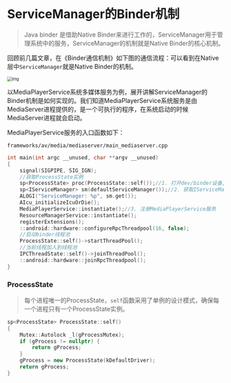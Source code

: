 # ServiceManager的Binder机制

> Java binder 是借助Native Binder来进行工作的，ServiceManager用于管理系统中的服务，ServiceManager的机制就是Native Binder的核心机制。

回顾前几篇文章，在《Binder通信机制》如下图的通信流程：可以看到在Native层中`ServiceManager`就是Native Binder的机制。

<img src="https://cdn.nlark.com/yuque/0/2023/png/375694/1696843635026-53a84ae9-861c-4d01-bb2b-a38101ffd3ba.png" alt="img" style="zoom: 67%;" />

以MediaPlayerService系统多媒体服务为例，展开讲解ServiceManager的Binder机制是如何实现的。我们知道MediaPlayerService系统服务是由MediaServer进程提供的，是一个可执行的程序，在系统启动的时候MediaServer进程就会启动。

MediaPlayerService服务的入口函数如下：

`frameworks/av/media/mediaserver/main_mediaserver.cpp`

```cpp
int main(int argc __unused, char **argv __unused)
{
    signal(SIGPIPE, SIG_IGN);
    //获取ProcessState实例
    sp<ProcessState> proc(ProcessState::self());//1. 打开dev/binder设备,并使用mmap函数为binder驱动分配虚拟地址空间用来接收数据。
    sp<IServiceManager> sm(defaultServiceManager());//2. 获取IServiceManager
    ALOGI("ServiceManager: %p", sm.get());
    AIcu_initializeIcuOrDie();
    MediaPlayerService::instantiate();//3. 注册MediaPlayerService服务
    ResourceManagerService::instantiate();
    registerExtensions();
    ::android::hardware::configureRpcThreadpool(16, false);
    //启动binder线程池
    ProcessState::self()->startThreadPool();
    //当前线程加入到线程池
    IPCThreadState::self()->joinThreadPool();
    ::android::hardware::joinRpcThreadpool();
}
```

### ProcessState

> 每个进程唯一的ProcessState，`self`函数采用了单例的设计模式，确保每一个进程只有一个ProcessState实例。

```cpp
sp<ProcessState> ProcessState::self()
{
    Mutex::Autolock _l(gProcessMutex);
    if (gProcess != nullptr) {
        return gProcess;
    }
    gProcess = new ProcessState(kDefaultDriver);
    return gProcess;
}
```



